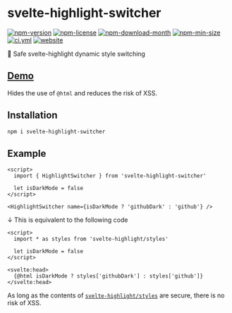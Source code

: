 <!----- BEGIN GHOST DOCS HEADER ----->

# svelte-highlight-switcher

[![npm-version](https://img.shields.io/npm/v/svelte-highlight-switcher)](https://npmjs.com/package/svelte-highlight-switcher) [![npm-license](https://img.shields.io/npm/l/svelte-highlight-switcher)](https://npmjs.com/package/svelte-highlight-switcher) [![npm-download-month](https://img.shields.io/npm/dm/svelte-highlight-switcher)](https://npmjs.com/package/svelte-highlight-switcher) [![npm-min-size](https://img.shields.io/bundlephobia/min/svelte-highlight-switcher)](https://npmjs.com/package/svelte-highlight-switcher) [![ci.yml](https://github.com/jill64/svelte-highlight-switcher/actions/workflows/ci.yml/badge.svg)](https://github.com/jill64/svelte-highlight-switcher/actions/workflows/ci.yml) [![website](https://img.shields.io/website?up_message=working&down_message=down&url=https%3A%2F%2Fsvelte-highlight-switcher.jill64.dev)](https://svelte-highlight-switcher.jill64.dev)

📍 Safe svelte-highlight dynamic style switching

## [Demo](https://svelte-highlight-switcher.jill64.dev)

<!----- END GHOST DOCS HEADER ----->

Hides the use of `@html` and reduces the risk of XSS.

## Installation

```sh
npm i svelte-highlight-switcher
```

## Example

```svelte
<script>
  import { HighlightSwitcher } from 'svelte-highlight-switcher'

  let isDarkMode = false
</script>

<HighlightSwitcher name={isDarkMode ? 'githubDark' : 'github'} />
```

↓ This is equivalent to the following code

```svelte
<script>
  import * as styles from 'svelte-highlight/styles'

  let isDarkMode = false
</script>

<svelte:head>
  {@html isDarkMode ? styles['githubDark'] : styles['github']}
</svelte:head>
```

As long as the contents of [`svelte-highlight/styles`](https://github.com/metonym/svelte-highlight#svelte-highlight) are secure, there is no risk of XSS.

